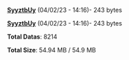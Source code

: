 [**SyyztbUy**](/data/SyyztbUy.txt) (04/02/23 - 14:16)- 243 bytes

[**SyyztbUy**](/data/SyyztbUy.txt) (04/02/23 - 14:16)- 243 bytes

**Total Datas**: 8214

**Total Size**: 54.94 MB / 54.9 MB